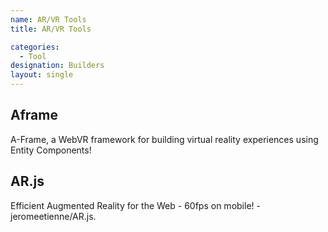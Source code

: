 ```yaml
---
name: AR/VR Tools
title: AR/VR Tools

categories:
  - Tool
designation: Builders
layout: single
---
```



## Aframe
 A-Frame, a WebVR framework for building virtual reality experiences using Entity Components!

## AR.js
Efficient Augmented Reality for the Web - 60fps on mobile! - jeromeetienne/AR.js.